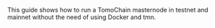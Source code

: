 This guide shows how to run a TomoChain masternode in testnet and 
mainnet without the need of using Docker and tmn.